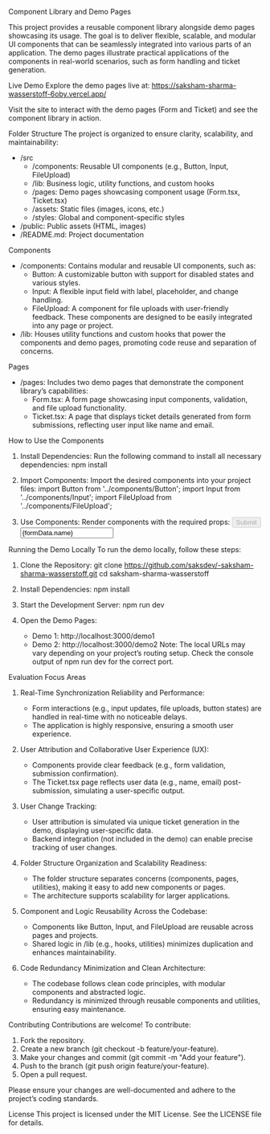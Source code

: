 Component Library and Demo Pages

This project provides a reusable component library alongside demo pages showcasing its usage. The goal is to deliver flexible, scalable, and modular UI components that can be seamlessly integrated into various parts of an application. The demo pages illustrate practical applications of the components in real-world scenarios, such as form handling and ticket generation.

Live Demo
Explore the demo pages live at: https://saksham-sharma-wasserstoff-6oby.vercel.app/

Visit the site to interact with the demo pages (Form and Ticket) and see the component library in action.

Folder Structure
The project is organized to ensure clarity, scalability, and maintainability:

- /src
  - /components: Reusable UI components (e.g., Button, Input, FileUpload)
  - /lib: Business logic, utility functions, and custom hooks
  - /pages: Demo pages showcasing component usage (Form.tsx, Ticket.tsx)
  - /assets: Static files (images, icons, etc.)
  - /styles: Global and component-specific styles
- /public: Public assets (HTML, images)
- /README.md: Project documentation

Components
- /components: Contains modular and reusable UI components, such as:
  - Button: A customizable button with support for disabled states and various styles.
  - Input: A flexible input field with label, placeholder, and change handling.
  - FileUpload: A component for file uploads with user-friendly feedback.
  These components are designed to be easily integrated into any page or project.
- /lib: Houses utility functions and custom hooks that power the components and demo pages, promoting code reuse and separation of concerns.

Pages
- /pages: Includes two demo pages that demonstrate the component library’s capabilities:
  - Form.tsx: A form page showcasing input components, validation, and file upload functionality.
  - Ticket.tsx: A page that displays ticket details generated from form submissions, reflecting user input like name and email.

How to Use the Components
1. Install Dependencies:
   Run the following command to install all necessary dependencies:
   npm install

2. Import Components:
   Import the desired components into your project files:
   import Button from '../components/Button';
   import Input from '../components/Input';
   import FileUpload from '../components/FileUpload';

3. Use Components:
   Render components with the required props:
   <FileUpload label="Upload your file" />
   <Button disabled={isDisabled}>Submit</Button>
   <Input label="Full Name" placeholder="Enter Your Full Name" name="name" value={formData.name} onChange={handleChange} />

Running the Demo Locally
To run the demo locally, follow these steps:

1. Clone the Repository:
   git clone https://github.com/saksdev/-saksham-sharma-wasserstoff.git
   cd saksham-sharma-wasserstoff

2. Install Dependencies:
   npm install

3. Start the Development Server:
   npm run dev

4. Open the Demo Pages:
   - Demo 1: http://localhost:3000/demo1
   - Demo 2: http://localhost:3000/demo2
   Note: The local URLs may vary depending on your project’s routing setup. Check the console output of npm run dev for the correct port.

Evaluation Focus Areas
1. Real-Time Synchronization Reliability and Performance:
   - Form interactions (e.g., input updates, file uploads, button states) are handled in real-time with no noticeable delays.
   - The application is highly responsive, ensuring a smooth user experience.

2. User Attribution and Collaborative User Experience (UX):
   - Components provide clear feedback (e.g., form validation, submission confirmation).
   - The Ticket.tsx page reflects user data (e.g., name, email) post-submission, simulating a user-specific output.

3. User Change Tracking:
   - User attribution is simulated via unique ticket generation in the demo, displaying user-specific data.
   - Backend integration (not included in the demo) can enable precise tracking of user changes.

4. Folder Structure Organization and Scalability Readiness:
   - The folder structure separates concerns (components, pages, utilities), making it easy to add new components or pages.
   - The architecture supports scalability for larger applications.

5. Component and Logic Reusability Across the Codebase:
   - Components like Button, Input, and FileUpload are reusable across pages and projects.
   - Shared logic in /lib (e.g., hooks, utilities) minimizes duplication and enhances maintainability.

6. Code Redundancy Minimization and Clean Architecture:
   - The codebase follows clean code principles, with modular components and abstracted logic.
   - Redundancy is minimized through reusable components and utilities, ensuring easy maintenance.

Contributing
Contributions are welcome! To contribute:
1. Fork the repository.
2. Create a new branch (git checkout -b feature/your-feature).
3. Make your changes and commit (git commit -m "Add your feature").
4. Push to the branch (git push origin feature/your-feature).
5. Open a pull request.

Please ensure your changes are well-documented and adhere to the project’s coding standards.

License
This project is licensed under the MIT License. See the LICENSE file for details.
